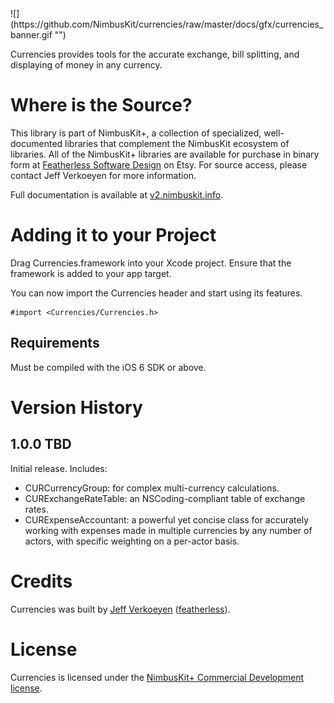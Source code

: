<!--dox @defgroup NimbusKitCurrencies Currencies -->
<div id="github" feature="Currencies"></div>
![](https://github.com/NimbusKit/currencies/raw/master/docs/gfx/currencies_banner.gif "")

Currencies provides tools for the accurate exchange, bill splitting, and displaying of money in any currency.

Where is the Source?
====================

This library is part of NimbusKit+, a collection of specialized, well-documented libraries that complement the NimbusKit ecosystem of libraries. All of the NimbusKit+ libraries are available for purchase in binary form at [Featherless Software Design](https://www.etsy.com/shop/thefeatherless) on Etsy. For source access, please contact Jeff Verkoeyen for more information.

Full documentation is available at [v2.nimbuskit.info](http://v2.nimbuskit.info/NimbusKitCurrencies.html).

Adding it to your Project
=========================

Drag Currencies.framework into your Xcode project. Ensure that the framework is added to your app target.

You can now import the Currencies header and start using its features.

```objc
#import <Currencies/Currencies.h>
```

Requirements
------------

Must be compiled with the iOS 6 SDK or above.

Version History
===============

1.0.0 TBD
-----

Initial release. Includes:

- CURCurrencyGroup: for complex multi-currency calculations.
- CURExchangeRateTable: an NSCoding-compliant table of exchange rates.
- CURExpenseAccountant: a powerful yet concise class for accurately working with expenses made in multiple currencies by any number of actors, with specific weighting on a per-actor basis.

Credits
=======

Currencies was built by [Jeff Verkoeyen](http://jeffverkoeyen.com/) ([featherless](http://twitter.com/)).

License
=======

Currencies is licensed under the [NimbusKit+ Commercial Development license](http://nimbuskit.com/pluslicense).
